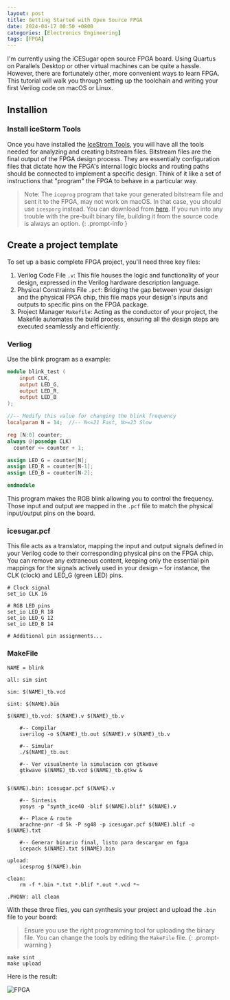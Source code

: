```yaml
---
layout: post
title: Getting Started with Open Source FPGA
date: 2024-04-17 00:50 +0800
categories: [Electronics Engineering]
tags: [FPGA]
---
```


I'm currently using the iCESugar open source FPGA board. Using Quartus on Parallels Desktop or other virtual machines can be quite a hassle. However, there are fortunately other, more convenient ways to learn FPGA. This tutorial will walk you through setting up the toolchain and writing your first Verilog code on macOS or Linux.

## Installion

### Install iceStorm Tools

Once you have installed the [IceStrom Tools](https://clifford.at/icestorm?cmplz-force-reload=1713287338221), you will have all the tools needed for analyzing and creating bitstream files. Bitstream files are the final output of the FPGA design process. They are essentially configuration files that dictate how the FPGA's internal logic blocks and routing paths should be connected to implement a specific design. Think of it like a set of instructions that "program" the FPGA to behave in a particular way.

> Note: The `iceprog` program that take your generated bitstream file and sent it to the FPGA, may not work on macOS. In that case, you should use `icesporg` instead. You can download from [here](https://github.com/wuxx/icesugar/tree/master/tools). If you run into any trouble with the pre-built binary file, building it from the source code is always an option.
{: .prompt-info }

## Create a project template

To set up a basic complete FPGA project, you'll need three key files:

1. Verilog Code File `.v`: This file houses the logic and functionality of your design, expressed in the Verilog hardware description language.
2. Physical Constraints File `.pcf`: Bridging the gap between your design and the physical FPGA chip, this file maps your design's inputs and outputs to specific pins on the FPGA package.
3. Project Manager `Makefile`: Acting as the conductor of your project, the Makefile automates the build process, ensuring all the design steps are executed seamlessly and efficiently.

### Verliog
Use the blink program as a example:
```verilog
module blink_test (
	input CLK,
	output LED_G,
	output LED_R,
	output LED_B
);

//-- Modify this value for changing the blink frequency
localparam N = 14;  //-- N<=21 Fast, N>=23 Slow

reg [N:0] counter;
always @(posedge CLK)
  counter <= counter + 1;

assign LED_G = counter[N];
assign LED_R = counter[N-1];
assign LED_B = counter[N-2];

endmodule
```
This program makes the RGB blink allowing you to control the frequency. Those input and output are mapped in the `.pcf` file to match the physical input/output pins on the board.

### icesugar.pcf

This file acts as a translator, mapping the input and output signals defined in your Verilog code to their corresponding physical pins on the FPGA chip. You can remove any extraneous content, keeping only the essential pin mappings for the signals actively used in your design – for instance, the CLK (clock) and LED_G (green LED) pins.

``` 
# Clock signal
set_io CLK 16

# RGB LED pins
set_io LED_R 18
set_io LED_G 12
set_io LED_B 14

# Additional pin assignments...
```

### MakeFile 

``` make
NAME = blink

all: sim sint

sim: $(NAME)_tb.vcd

sint: $(NAME).bin

$(NAME)_tb.vcd: $(NAME).v $(NAME)_tb.v
	
	#-- Compilar
	iverilog -o $(NAME)_tb.out $(NAME).v $(NAME)_tb.v

	#-- Simular
	./$(NAME)_tb.out
	
	#-- Ver visualmente la simulacion con gtkwave
	gtkwave $(NAME)_tb.vcd $(NAME)_tb.gtkw &
	

$(NAME).bin: icesugar.pcf $(NAME).v 
	
	#-- Sintesis
	yosys -p "synth_ice40 -blif $(NAME).blif" $(NAME).v
	
	#-- Place & route
	arachne-pnr -d 5k -P sg48 -p icesugar.pcf $(NAME).blif -o $(NAME).txt
	
	#-- Generar binario final, listo para descargar en fgpa
	icepack $(NAME).txt $(NAME).bin

upload:
	icesprog $(NAME).bin

clean:
	rm -f *.bin *.txt *.blif *.out *.vcd *~

.PHONY: all clean
```

With these three files, you can synthesis your project and upload the `.bin` file to your board:
> Ensure you use the right programming tool for uploading the binary file. You can change the tools by editing the `MakeFile` file.
{: .prompt-warning }

```console
make sint
make upload
```

Here is the result:

<image src="/assets/img/IMG_4809.gif" alt="FPGA"/> 


<script src="https://utteranc.es/client.js"
        repo="Nov4ou/Nov4ou.github.io"
        issue-term="pathname"
        theme="github-dark"
        crossorigin="anonymous"
        async>
</script>